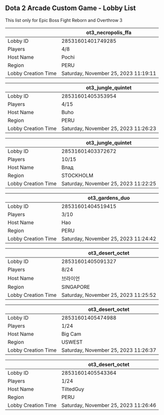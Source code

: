 ## Dota 2 Arcade Custom Game - Lobby List

This list only for Epic Boss Fight Reborn and Overthrow 3

|  | ot3_necropolis_ffa |
| ------ | ------ |
| Lobby ID | 28531601401749285 |
| Players | 4/8 |
| Host Name | Pochi |
| Region | PERU |
| Lobby Creation Time | Saturday, November 25, 2023 11:19:11 |


|  | ot3_jungle_quintet |
| ------ | ------ |
| Lobby ID | 28531601405353954 |
| Players | 4/15 |
| Host Name | Buho |
| Region | PERU |
| Lobby Creation Time | Saturday, November 25, 2023 11:26:23 |


|  | ot3_jungle_quintet |
| ------ | ------ |
| Lobby ID | 28531601403372672 |
| Players | 10/15 |
| Host Name | Влад |
| Region | STOCKHOLM |
| Lobby Creation Time | Saturday, November 25, 2023 11:22:25 |


|  | ot3_gardens_duo |
| ------ | ------ |
| Lobby ID | 28531601404519415 |
| Players | 3/10 |
| Host Name | Hao |
| Region | PERU |
| Lobby Creation Time | Saturday, November 25, 2023 11:24:42 |


|  | ot3_desert_octet |
| ------ | ------ |
| Lobby ID | 28531601405091327 |
| Players | 8/24 |
| Host Name | 브라이언 |
| Region | SINGAPORE |
| Lobby Creation Time | Saturday, November 25, 2023 11:25:52 |


|  | ot3_desert_octet |
| ------ | ------ |
| Lobby ID | 28531601405474988 |
| Players | 1/24 |
| Host Name | Big Cam |
| Region | USWEST |
| Lobby Creation Time | Saturday, November 25, 2023 11:26:37 |


|  | ot3_desert_octet |
| ------ | ------ |
| Lobby ID | 28531601405543364 |
| Players | 1/24 |
| Host Name | TiltedGuy |
| Region | PERU |
| Lobby Creation Time | Saturday, November 25, 2023 11:26:46 |


